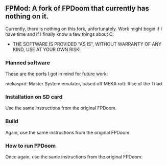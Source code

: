 ## FPMod: A fork of FPDoom that currently has nothing on it.

Currently, there is nothing on this fork, unfortunately. Work might begin if I have time and if I finally know a few things about C.

* THE SOFTWARE IS PROVIDED "AS IS", WITHOUT WARRANTY OF ANY KIND, USE AT YOUR OWN RISK!

### Planned software

These are the ports I got in mind for future work:

mekasprd: Master System emulator, based off MEKA
rott: Rise of the Triad

### Installation on SD card

Use the same instructions from the original FPDoom.

### Build

Again, use the same instructions from the original FPDoom.

### How to run FPDoom

Once again, use the same instructions from the original FPDoom.

